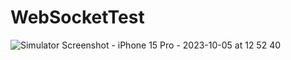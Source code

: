 # WebSocketTest

![Simulator Screenshot - iPhone 15 Pro - 2023-10-05 at 12 52 40](https://github.com/gr-kim-94/WebSocketTest/assets/79794944/f0052718-4dfb-46bb-8983-ee0530343d54)
